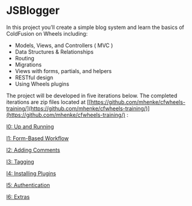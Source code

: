 # JSBlogger

In this project you’ll create a simple blog system and learn the basics of ColdFusion on Wheels including:

-   Models, Views, and Controllers ( MVC )
-   Data Structures & Relationships
-   Routing
-   Migrations
-   Views with forms, partials, and helpers
-   RESTful design
-   Using Wheels plugins

The project will be developed in five iterations below. The completed iterations are zip files located at [[https://github.com/mhenke/cfwheels-training/](https://github.com/mhenke/cfwheels-training/)](https://github.com/mhenke/cfwheels-training/) :

[I0: Up and Running](https://github.com/mhenke/cfwheels-training/blob/master/00-upandrunning.textile)

[I1: Form-Based Workflow](https://github.com/mhenke/cfwheels-training/blob/master/01-forms.textile)

[I2: Adding Comments](https://github.com/mhenke/cfwheels-training/blob/master/02-comments.textile)

[I3: Tagging](https://github.com/mhenke/cfwheels-training/blob/master/03-tags.textile)

[I4: Installing Plugins](https://github.com/mhenke/cfwheels-training/blob/master/04-plugins.textile)

[I5: Authentication](https://github.com/mhenke/cfwheels-training/blob/master/05-authentication.textile)

[I6: Extras](https://github.com/mhenke/cfwheels-training/blob/master/06-extras.textile)
